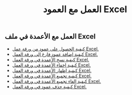 ﻿---
title: العمل مع العمود Excel
second_title: Documen
linktitle: عمود
type: docs
url: /ar/columns/
aliases: [/working-with-columns/]
keywords: REST API, columns, spreadsheets, exce
description: "Cells.Cloud API لـ Excel تعمل: إظهار الأعمدة من ورقة عمل Excel"
weight: 100
kwords: Excel، Office السحابة، REST API، جدول بيانات، PDF، CSV، Json، Markdown، الأعمدة
---
## العمل مع الأعمدة في ملف Excel

- [كيفية الحصول على عمود من ورقة عمل Excel.](/cells/ar/columns/get/)
- [كيفية إضافة عمود فارغ إلى ورقة العمل Excel.](/cells/ar/columns/add/)
- [كيفية نسخ الأعمدة في ورقة العمل Excel.](/cells/ar/columns/copy/)
- [كيفية إخفاء الأعمدة في ورقة العمل Excel.](/cells/ar/columns/hide/)
- [كيفية إظهار الأعمدة في ورقة العمل Excel.](/cells/ar/columns/unhide/)
- [كيفية تجميع الأعمدة في ورقة العمل Excel.](/cells/ar/columns/group/)
- [كيفية إلغاء تجميع الأعمدة في ورقة العمل Excel.](/cells/ar/columns/ungroup/)
- [كيفية حذف عمود في ورقة العمل Excel.](/cells/ar/columns/delete/)
